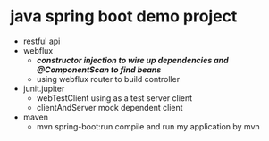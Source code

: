 # java spring boot demo project
* restful api
* webflux
  * **_constructor injection to wire up dependencies and @ComponentScan to find beans_**
  * using webflux router to build controller
* junit.jupiter
  * webTestClient using as a test server client
  * clientAndServer mock dependent client
* maven
  * mvn spring-boot:run compile and run my application by mvn